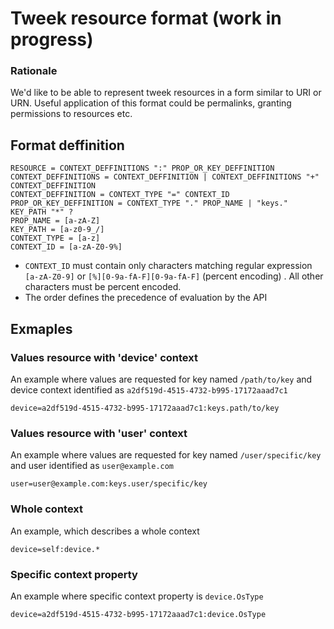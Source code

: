 # Tweek resource format (work in progress)
### Rationale
We'd like to be able to represent tweek resources in a form similar to URI or URN. Useful application of this format could be permalinks, granting permissions to resources etc.

## Format deffinition
```
RESOURCE = CONTEXT_DEFFINITIONS ":" PROP_OR_KEY_DEFFINITION
CONTEXT_DEFFINITIONS = CONTEXT_DEFFINITION | CONTEXT_DEFFINITIONS "+" CONTEXT_DEFFINITION
CONTEXT_DEFFINITION = CONTEXT_TYPE "=" CONTEXT_ID
PROP_OR_KEY_DEFFINITION = CONTEXT_TYPE "." PROP_NAME | "keys." KEY_PATH "*" ?
PROP_NAME = [a-zA-Z]
KEY_PATH = [a-z0-9_/]
CONTEXT_TYPE = [a-z]
CONTEXT_ID = [a-zA-Z0-9%]
```

* `CONTEXT_ID` must contain only characters matching regular expression `[a-zA-Z0-9]` or `[%][0-9a-fA-F][0-9a-fA-F]` (percent encoding) . All other characters must be percent encoded.
* The order defines the precedence of evaluation by the API

## Exmaples
### Values resource with 'device' context
An example where values are requested for key named `/path/to/key` and device context identified as `a2df519d-4515-4732-b995-17172aaad7c1`

`device=a2df519d-4515-4732-b995-17172aaad7c1:keys.path/to/key`

### Values resource with 'user' context
An example where values are requested for key named `/user/specific/key` and user identified as `user@example.com`

`user=user@example.com:keys.user/specific/key`

### Whole context
An example, which describes a whole context

`device=self:device.*`

### Specific context property
An example where specific context property is `device.OsType`

`device=a2df519d-4515-4732-b995-17172aaad7c1:device.OsType`
